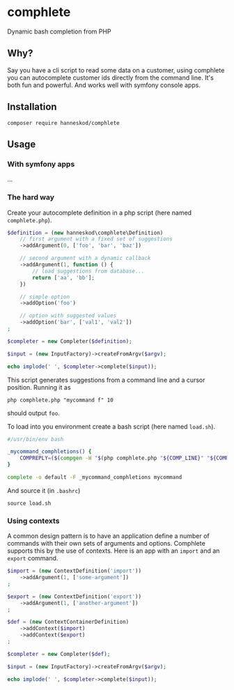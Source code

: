# comphlete

Dynamic bash completion from PHP

## Why?

Say you have a cli script to read some data on a customer, using comphlete you
can autocomplete customer ids directly from the command line. It's both fun and
powerful. And works well with symfony console apps.

## Installation

```shell
composer require hanneskod/comphlete
```

## Usage

### With symfony apps

...

### The hard way

Create your autocomplete definition in a php script (here named `comphlete.php`).

```php
$definition = (new hanneskod\comphlete\Definition)
    // first argument with a fixed set of suggestions
    ->addArgument(0, ['foo', 'bar', 'baz'])

    // second argument with a dynamic callback
    ->addArgument(1, function () {
        // load suggestions from database...
        return ['aa', 'bb'];
    })

    // simple option
    ->addOption('foo')

    // option with suggested values
    ->addOption('bar', ['val1', 'val2'])
;

$completer = new Completer($definition);

$input = (new InputFactory)->createFromArgv($argv);

echo implode(' ', $completer->complete($input));
```

This script generates suggestions from a command line and a cursor position.
Running it as

```shell
php comphlete.php "mycommand f" 10
```

should output `foo`.

To load into you environment create a bash script (here named `load.sh`).

```bash
#/usr/bin/env bash

_mycommand_comphletions() {
    COMPREPLY=($(compgen -W "$(php comphlete.php "${COMP_LINE}" "${COMP_POINT}")"))
}

complete -o default -F _mycommand_comphletions mycommand
```

And source it (in `.bashrc`)

```shell
source load.sh
```

### Using contexts

A common design pattern is to have an application define a number of commands
with their own sets of arguments and options. Comphlete supports this by the use
of contexts. Here is an app with an `import` and an `export` command.

```php
$import = (new ContextDefinition('import'))
    ->addArgument(1, ['some-argument'])
;

$export = (new ContextDefinition('export'))
    ->addArgument(1, ['another-argument'])
;

$def = (new ContextContainerDefinition)
    ->addContext($import)
    ->addContext($export)
;

$completer = new Completer($def);

$input = (new InputFactory)->createFromArgv($argv);

echo implode(' ', $completer->complete($input));
```
